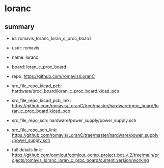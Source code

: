 # loranc
 
## summary 
* id: romavis_loranc_loran_c_proc_board
* user: romavis
* name: loranc
* board: loran_c_proc_board
* repo: https://github.com/romavis/LoranC
* src_file_repo_kicad_pcb: hardware/proc_board/loran_c_proc_board.kicad_pcb
* src_file_repo_kicad_pcb_link: https://github.com/romavis/LoranC/tree/master/hardware/proc_board/loran_c_proc_board.kicad_pcb


* src_file_repo_sch: hardware/power_supply/power_supply.sch
* src_file_repo_sch_link: https://github.com/romavis/LoranC/tree/master/hardware/power_supply/power_supply.sch
* full details link: https://github.com/oomlout/oomlout_oomp_project_bot_v_2/tree/main/projects/romavis_loranc_loran_c_proc_board/current_version/working  







